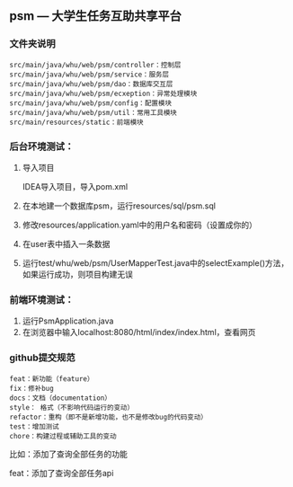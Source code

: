 ## psm — 大学生任务互助共享平台

### 文件夹说明
```
src/main/java/whu/web/psm/controller：控制层
src/main/java/whu/web/psm/service：服务层
src/main/java/whu/web/psm/dao：数据库交互层
src/main/java/whu/web/psm/ecxeption：异常处理模块
src/main/java/whu/web/psm/config：配置模块
src/main/java/whu/web/psm/util：常用工具模块
src/main/resources/static：前端模块
```



### 后台环境测试：

1. 导入项目

   IDEA导入项目，导入pom.xml

2. 在本地建一个数据库psm，运行resources/sql/psm.sql

3. 修改resources/application.yaml中的用户名和密码（设置成你的）

4. 在user表中插入一条数据

5. 运行test/whu/web/psm/UserMapperTest.java中的selectExample()方法，如果运行成功，则项目构建无误



### 前端环境测试：

1. 运行PsmApplication.java
2. 在浏览器中输入localhost:8080/html/index/index.html，查看网页



### github提交规范

```
feat：新功能（feature）
fix：修补bug
docs：文档（documentation）
style： 格式（不影响代码运行的变动）
refactor：重构（即不是新增功能，也不是修改bug的代码变动）
test：增加测试
chore：构建过程或辅助工具的变动
```

比如：添加了查询全部任务的功能

feat：添加了查询全部任务api
